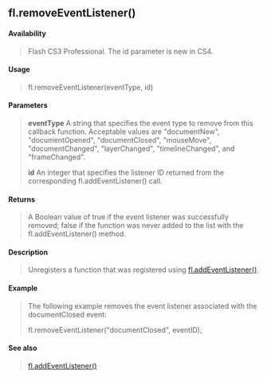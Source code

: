 ## fl.removeEventListener()

#### Availability

> Flash CS3 Professional. The id parameter is new in CS4.

#### Usage

> fl.removeEventListener(eventType, id)

#### Parameters

> **eventType** A string that specifies the event type to remove from this callback function. Acceptable values are "documentNew", "documentOpened", "documentClosed", "mouseMove", "documentChanged", "layerChanged", "timelineChanged", and "frameChanged".
>
> **id** An integer that specifies the listener ID returned from the corresponding fl.addEventListener() call.

#### Returns

> A Boolean value of true if the event listener was successfully removed; false if the function was never added to the list with the fl.addEventListener() method.

#### Description

> Unregisters a function that was registered using [fl.addEventListener()](#_bookmark451).

#### Example

> The following example removes the event listener associated with the documentClosed event:
>
> fl.removeEventListener("documentClosed", eventID);

#### See also

> [fl.addEventListener()](#_bookmark451)
